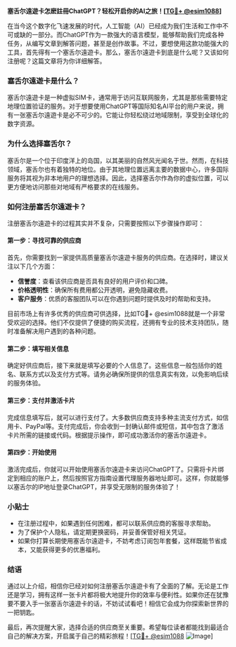 **塞舌尔遠遊卡怎麽註冊ChatGPT？轻松开启你的AI之旅！[[TG💪+ @esim1088](https://t.me/s/esim1088)]**

在当今这个数字化飞速发展的时代，人工智能（AI）已经成为我们生活和工作中不可或缺的一部分。而ChatGPT作为一款强大的语言模型，能够帮助我们完成各种任务，从编写文章到解答问题，甚至是创作故事。不过，要想使用这款功能强大的工具，首先得有一个塞舌尔遠遊卡。那么，塞舌尔遠遊卡到底是什么呢？又该如何注册呢？这篇文章将为你详细解答。

### 塞舌尔遠遊卡是什么？

塞舌尔遠遊卡是一种虚拟SIM卡，通常用于访问互联网服务，尤其是那些需要特定地理位置验证的服务。对于想要使用ChatGPT等国际知名AI平台的用户来说，拥有一张塞舌尔遠遊卡是必不可少的。它能让你轻松绕过地域限制，享受到全球化的数字资源。

### 为什么选择塞舌尔？

塞舌尔是一个位于印度洋上的岛国，以其美丽的自然风光闻名于世。然而，在科技领域，塞舌尔也有着独特的地位。由于其地理位置远离主要的数据中心，许多国际服务将其视为非本地用户的理想选择。因此，选择塞舌尔作為你的虚拟位置，可以更方便地访问那些对地域有严格要求的在线服务。

### 如何注册塞舌尔遠遊卡？

注册塞舌尔遠遊卡的过程其实并不复杂，只需要按照以下步骤操作即可：

#### 第一步：寻找可靠的供应商

首先，你需要找到一家提供高质量塞舌尔遠遊卡服务的供应商。在选择时，建议关注以下几个方面：
- **信誉度**：查看该供应商是否具有良好的用户评价和口碑。
- **价格透明性**：确保所有费用都公开透明，避免隐藏收费。
- **客户服务**：优质的客服团队可以在你遇到问题时提供及时的帮助和支持。

目前市场上有许多优秀的供应商可供选择，比如TG💪+ @esim1088就是一个非常受欢迎的选择。他们不仅提供了便捷的购买流程，还拥有专业的技术支持团队，随时准备解决用户遇到的各种问题。

#### 第二步：填写相关信息

确定好供应商后，接下来就是填写必要的个人信息了。这些信息一般包括你的姓名、联系方式以及支付方式等。请务必确保所提供的信息真实有效，以免影响后续的服务体验。

#### 第三步：支付并激活卡片

完成信息填写后，就可以进行支付了。大多数供应商支持多种主流支付方式，如信用卡、PayPal等。支付完成后，你会收到一封确认邮件或短信，其中包含了激活卡片所需的链接或代码。根据提示操作，即可成功激活你的塞舌尔遠遊卡。

#### 第四步：开始使用

激活完成后，你就可以开始使用塞舌尔遠遊卡来访问ChatGPT了。只需将卡片绑定到相应的账户上，然后按照官方指南设置代理服务器地址即可。这样，你就能够以塞舌尔的IP地址登录ChatGPT，并享受无限制的服务体验了！

### 小贴士

- 在注册过程中，如果遇到任何困难，都可以联系供应商的客服寻求帮助。
- 为了保护个人隐私，请定期更换密码，并妥善保管好相关凭证。
- 如果你打算长期使用塞舌尔遠遊卡，不妨考虑订阅包年套餐，这样既能节省成本，又能获得更多的优惠福利。

### 结语

通过以上介绍，相信你已经对如何注册塞舌尔遠遊卡有了全面的了解。无论是工作还是学习，拥有这样一张卡片都将极大地提升你的效率与便利性。如果你还在犹豫要不要入手一张塞舌尔遠遊卡的话，不妨试试看吧！相信它会成为你探索新世界的一把钥匙。

最后，再次提醒大家，选择合适的供应商至关重要。希望每位读者都能找到最适合自己的解决方案，开启属于自己的精彩旅程！[[TG💪+ @esim1088](https://t.me/s/esim1088) ![Image](https://i.postimg.cc/4NQfJmqS/Snipaste-2025-05-13-00-14-12.png)]